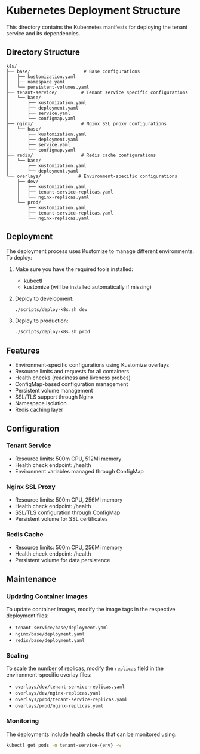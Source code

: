# Kubernetes Deployment Structure

This directory contains the Kubernetes manifests for deploying the tenant service and its dependencies.

## Directory Structure

```
k8s/
├── base/                    # Base configurations
│   ├── kustomization.yaml
│   ├── namespace.yaml
│   └── persistent-volumes.yaml
├── tenant-service/         # Tenant service specific configurations
│   └── base/
│       ├── kustomization.yaml
│       ├── deployment.yaml
│       ├── service.yaml
│       └── configmap.yaml
├── nginx/                  # Nginx SSL proxy configurations
│   └── base/
│       ├── kustomization.yaml
│       ├── deployment.yaml
│       ├── service.yaml
│       └── configmap.yaml
├── redis/                  # Redis cache configurations
│   └── base/
│       ├── kustomization.yaml
│       └── deployment.yaml
└── overlays/              # Environment-specific configurations
    ├── dev/
    │   ├── kustomization.yaml
    │   ├── tenant-service-replicas.yaml
    │   └── nginx-replicas.yaml
    └── prod/
        ├── kustomization.yaml
        ├── tenant-service-replicas.yaml
        └── nginx-replicas.yaml
```

## Deployment

The deployment process uses Kustomize to manage different environments. To deploy:

1. Make sure you have the required tools installed:
   - kubectl
   - kustomize (will be installed automatically if missing)

2. Deploy to development:
   ```bash
   ./scripts/deploy-k8s.sh dev
   ```

3. Deploy to production:
   ```bash
   ./scripts/deploy-k8s.sh prod
   ```

## Features

- Environment-specific configurations using Kustomize overlays
- Resource limits and requests for all containers
- Health checks (readiness and liveness probes)
- ConfigMap-based configuration management
- Persistent volume management
- SSL/TLS support through Nginx
- Namespace isolation
- Redis caching layer

## Configuration

### Tenant Service
- Resource limits: 500m CPU, 512Mi memory
- Health check endpoint: /health
- Environment variables managed through ConfigMap

### Nginx SSL Proxy
- Resource limits: 500m CPU, 256Mi memory
- Health check endpoint: /health
- SSL/TLS configuration through ConfigMap
- Persistent volume for SSL certificates

### Redis Cache
- Resource limits: 500m CPU, 256Mi memory
- Health check endpoint: /health
- Persistent volume for data persistence

## Maintenance

### Updating Container Images
To update container images, modify the image tags in the respective deployment files:
- `tenant-service/base/deployment.yaml`
- `nginx/base/deployment.yaml`
- `redis/base/deployment.yaml`

### Scaling
To scale the number of replicas, modify the `replicas` field in the environment-specific overlay files:
- `overlays/dev/tenant-service-replicas.yaml`
- `overlays/dev/nginx-replicas.yaml`
- `overlays/prod/tenant-service-replicas.yaml`
- `overlays/prod/nginx-replicas.yaml`

### Monitoring
The deployments include health checks that can be monitored using:
```bash
kubectl get pods -n tenant-service-{env} -w
``` 
